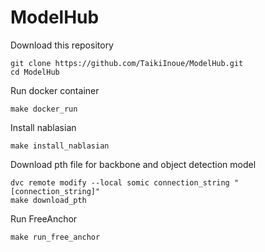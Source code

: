# ModelHub


Download this repository
```
git clone https://github.com/TaikiInoue/ModelHub.git
cd ModelHub
```

Run docker container
```
make docker_run
```

Install nablasian
```
make install_nablasian
```

Download pth file for backbone and object detection model
```
dvc remote modify --local somic connection_string "[connection_string]"
make download_pth
```

Run FreeAnchor
```
make run_free_anchor
```
